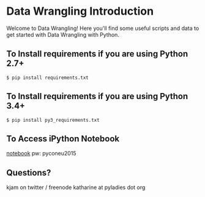 Data Wrangling Introduction
=======================

Welcome to Data Wrangling! Here you'll find some useful scripts and data to get started with Data Wrangling with Python. 

To Install requirements if you are using Python 2.7+
-----------------------
    $ pip install requirements.txt

To Install requirements if you are using Python 3.4+
-----------------------
    $ pip install py3_requirements.txt

To Access iPython Notebook
----------------------

[notebook](https://ipynb.kjamistan.com:8888)
pw: pyconeu2015


Questions?
----------

kjam on twitter / freenode
katharine at pyladies dot org

